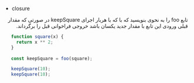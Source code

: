 - closure

<div dir="rtl">
تابع foo را به نحوی بنویسید که با که با هربار اجرای keepSquare در صورتی که مقدار قبلی ورودی این تابع با مقدار جدید یکسان باشد خروجی فراخوانی قبل را برگرداند. 
</div>

```javascript
   function square(x) {
     return x ** 2;
   }
   
   const keepSquare = foo(square);

   keepSquare(10);
   keepSquare(10);
```